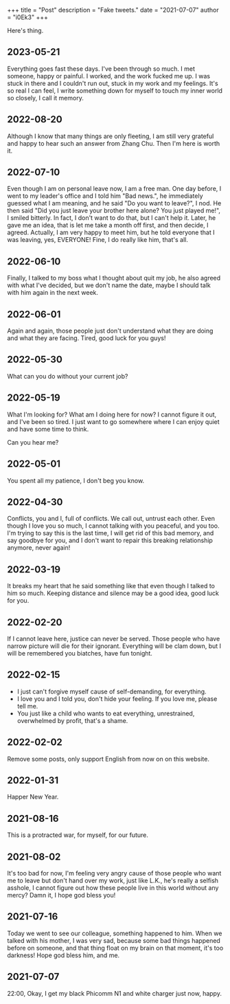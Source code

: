 +++
title = "Post"
description = "Fake tweets."
date = "2021-07-07"
author = "i0Ek3"
+++

Here's thing.

## 2023-05-21

Everything goes fast these days. I've been through so much. I met someone, happy or painful. I worked, and the work fucked me up. I was stuck in there and I couldn't run out, stuck in my work and my feelings. It's so real I can feel, I write something down for myself to touch my inner world so closely, I call it memory.

## 2022-08-20

Although I know that many things are only fleeting, I am still very grateful and happy to hear such an answer from Zhang Chu. Then I'm here is worth it.

## 2022-07-10

Even though I am on personal leave now, I am a free man. One day before, I went to my leader's office and I told him "Bad news.", he immediately guessed what I am meaning, and he said "Do you want to leave?", I nod. He then said "Did you just leave your brother here alone? You just played me!", I smiled bitterly. In fact, I don't want to do that, but I can't help it. Later, he gave me an idea, that is let me take a month off first, and then decide, I agreed. Actually, I am very happy to meet him, but he told everyone that I was leaving, yes, EVERYONE! Fine, I do really like him, that's all.

## 2022-06-10

Finally, I talked to my boss what I thought about quit my job, he also agreed with what I've decided, but we don't name the date, maybe I should talk with him again in the next week.

## 2022-06-01

Again and again, those people just don't understand what they are doing and what they are facing. Tired, good luck for you guys!

## 2022-05-30

What can you do without your current job?

## 2022-05-19

What I'm looking for? What am I doing here for now? I cannot figure it out, and I've been so tired. I just want to go somewhere where I can enjoy quiet and have some time to think.

Can you hear me?

## 2022-05-01

You spent all my patience, I don't beg you know.

## 2022-04-30

Conflicts, you and I, full of conflicts. We call out, untrust each other. Even though I love you so much, I cannot talking with you peaceful, and you too. I'm trying to say this is the last time, I will get rid of this bad memory, and say goodbye for you, and I don't want to repair this breaking relationship anymore, never again!

## 2022-03-19

It breaks my heart that he said something like that even though I talked to him so much. Keeping distance and silence may be a good idea, good luck for you.

## 2022-02-20

If I cannot leave here, justice can never be served. Those people who have narrow picture will die for their ignorant. Everything will be clam down, but I will be remembered you biatches, have fun tonight.

## 2022-02-15

- I just can't forgive myself cause of self-demanding, for everything.
- I love you and I told you, don't hide your feeling. If you love me, please tell me.
- You just like a child who wants to eat everything, unrestrained, overwhelmed by profit, that's a shame.

## 2022-02-02

Remove some posts, only support English from now on on this website.

## 2022-01-31

Happer New Year.

## 2021-08-16

This is a protracted war, for myself, for our future.

## 2021-08-02

It's too bad for now, I'm feeling very angry cause of those people who want me to leave but don't hand over my work, just like L.K., he's really a selfish asshole, I cannot figure out how these people live in this world without any mercy? Damn it, I hope god bless you!

## 2021-07-16

Today we went to see our colleague, something happened to him. When we talked with his mother, I was very sad, because some bad things happened before on someone, and that thing float on my brain on that moment, it's too darkness! Hope god bless him, and me.

## 2021-07-07

22:00, Okay, I get my black Phicomm N1 and white charger just now, happy.
